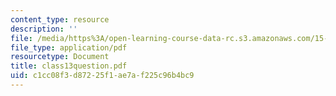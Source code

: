 ```yaml
---
content_type: resource
description: ''
file: /media/https%3A/open-learning-course-data-rc.s3.amazonaws.com/15-568a-practical-information-technology-management-spring-2005/c1cc08f3d87225f1ae7af225c96b4bc9_class13question.pdf
file_type: application/pdf
resourcetype: Document
title: class13question.pdf
uid: c1cc08f3-d872-25f1-ae7a-f225c96b4bc9
---
```

